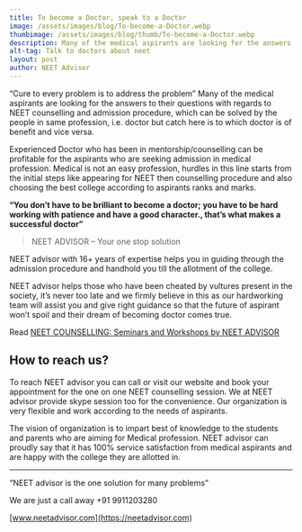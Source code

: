 ```yaml
---
title: To become a Doctor, speak to a Doctor
image: /assets/images/blog/To-become-a-Doctor.webp
thumbimage: /assets/images/blog/thumb/To-become-a-Doctor.webp
description: Many of the medical aspirants are looking for the answers to their questions with regards to NEET counselling and admission procedure, which can be solved by the people in same profession i.e. doctor but catch here is to which doctor is of benefit and vice versa.
alt-tag: Talk to doctors about neet
layout: post
author: NEET Advisor
---
```


“Cure to every problem is to address the problem” Many of the medical aspirants are looking for the answers to their questions with regards to NEET counselling and admission procedure, which can be solved by the people in same profession, i.e. doctor but catch here is to which doctor is of benefit and vice versa.

Experienced Doctor who has been in mentorship/counselling can be profitable for the aspirants who are seeking admission in medical profession. Medical is not an easy profession, hurdles in this line starts from the initial steps like appearing for NEET then counselling procedure and also choosing the best college according to aspirants ranks and marks.

**“You don’t have to be brilliant to become a doctor; you have to be hard working with patience and have a good character., that’s what makes a successful doctor”**

> NEET ADVISOR – Your one stop solution

NEET advisor with 16+ years of expertise helps you in guiding through the admission procedure and handhold you till the allotment of the college.

NEET advisor helps those who have been cheated by vultures present in the society, it’s never too late and we firmly believe in this as our hardworking team will assist you and give right guidance so that the future of aspirant won’t spoil and their dream of becoming doctor comes true.

Read [NEET COUNSELLING: Seminars and Workshops by NEET ADVISOR](/blog/neet-counselling/)

## How to reach us?

To reach NEET advisor you can call or visit our website and book your appointment for the one on one NEET counselling session. We at NEET advisor provide skype session too for the convenience. Our organization is very flexible and work according to the needs of aspirants.

The vision of organization is to impart best of knowledge to the students and parents who are aiming for Medical profession. NEET advisor can proudly say that it has 100% service satisfaction from medical aspirants and are happy with the college they are allotted in.

<hr>

“NEET advisor is the one solution for many problems”

We are just a call away +91 9911203280

[www.neetadvisor.com](https://neetadvisor.com)
